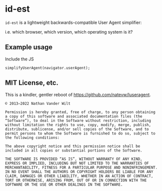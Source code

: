 # id-est

`id-est` is a lightweight backwards-compatible User Agent simplifier:

i.e. which browser, which version, which operating system is it?


## Example usage

Include the JS


```
simplifyUserAgent(navigator.userAgent);
```


## MIT License, etc.

This is a kindler, gentler reboot of https://github.com/natevw/luseragent.

```
© 2013–2022 Nathan Vander Wilt

Permission is hereby granted, free of charge, to any person obtaining a copy of this software and associated documentation files (the “Software”), to deal in the Software without restriction, including without limitation the rights to use, copy, modify, merge, publish, distribute, sublicense, and/or sell copies of the Software, and to permit persons to whom the Software is furnished to do so, subject to the following conditions:

The above copyright notice and this permission notice shall be included in all copies or substantial portions of the Software.

THE SOFTWARE IS PROVIDED “AS IS”, WITHOUT WARRANTY OF ANY KIND, EXPRESS OR IMPLIED, INCLUDING BUT NOT LIMITED TO THE WARRANTIES OF MERCHANTABILITY, FITNESS FOR A PARTICULAR PURPOSE AND NONINFRINGEMENT. IN NO EVENT SHALL THE AUTHORS OR COPYRIGHT HOLDERS BE LIABLE FOR ANY CLAIM, DAMAGES OR OTHER LIABILITY, WHETHER IN AN ACTION OF CONTRACT, TORT OR OTHERWISE, ARISING FROM, OUT OF OR IN CONNECTION WITH THE SOFTWARE OR THE USE OR OTHER DEALINGS IN THE SOFTWARE.
```
